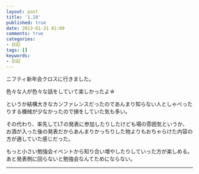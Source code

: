```yaml
---
layout: post
title: '1.18'
published: true
date: 2013-01-31 01:09
comments: true
categories:
- 日記
tags: []
keywords:
- 日記
---
```

ニフティ新年会クロスに行きました。

色々な人が色々な話をしていて楽しかったよ☆

というか結構大きなカンファレンスだったのであんまり知らない人としゃべったりする機械が少なかったので損をしていた気も多い。

その代わり、率先してLTの発表に参加したりしたけども場の雰囲気というか、お酒が入った後の発表だからあんまりかっちりした物よりもおちゃらけた内容の方が適していた感じだった。

もっと小さい勉強会イベントから知り合い増やしたりしていった方が楽しめる。あと発表側に回らないと勉強会なんてためにならない。

---


